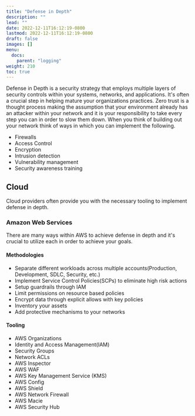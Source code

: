 ```yaml
---
title: "Defense in Depth"
description: ""
lead: ""
date: 2022-12-11T16:12:19-0800
lastmod: 2022-12-11T16:12:19-0800
draft: false
images: []
menu:
  docs:
    parent: "logging"
weight: 210
toc: true
---
```


Defense in Depth is a security strategy that employs multiple layers of security controls within your systems, networks, and applications. It's often a crucial step in helping mature your organizations practices. Zero trust is a thought process making the assumption that your environment already has an attacker within your network and it is your responsibility to take every step you can in order to slow them down. When you think of building out your network think of ways in which you can implement the following. 

- Firewalls
- Access Control
- Encryption
- Intrusion detection
- Vulnerability management
- Security awareness training

## Cloud

Cloud providers often provide you with the necessary tooling to implement defense in depth.

### Amazon Web Services

There are many ways within AWS to achieve defense in depth and it's crucial to utilize each in order to achieve your goals.

#### Methodologies

- Separate different workloads across multiple accounts(Production, Development, SDLC, Security, etc.)
- Implement Service Control Policies(SCPs) to eliminate high risk actions
- Setup guardrails through IAM
- Limit permissions on resource based policies
- Encrypt data through explicit allows with key policies
- Inventory your assets
- Add protective mechanisms to your networks 

#### Tooling

- AWS Organizations
- Identity and Access Management(IAM)
- Security Groups
- Network ACLs
- AWS Inspector
- AWS WAF
- AWS Key Management Service (KMS)
- AWS Config
- AWS Shield
- AWS Network Firewall
- AWS Macie
- AWS Security Hub

